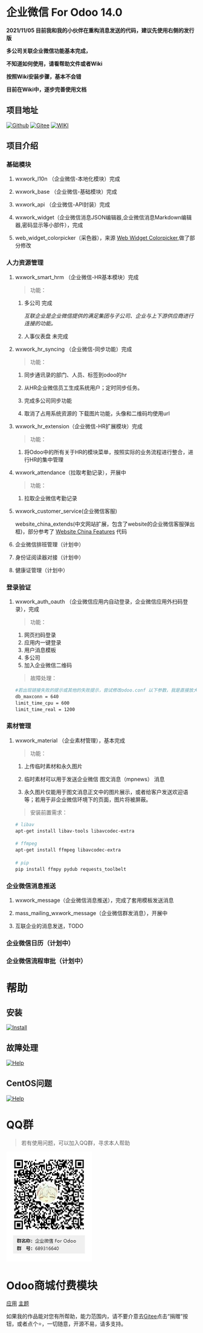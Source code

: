 # 企业微信 For Odoo 14.0

**2021/11/05 目前我和我的小伙伴在重构消息发送的代码，建议先使用右侧的发行版**

**多公司关联企业微信功能基本完成，**

**不知道如何使用，请看帮助文件或者Wiki**

**按照Wiki安装步骤，基本不会错**

**目前在Wiki中，逐步完善使用文档**


## 项目地址
[![Github](http://img.shields.io/badge/14.0-Github-4cb648.svg?style=flat&colorA=8F8F8F)](https://github.com/rainbow-studio-solution/wxwork)
[![Gitee](http://img.shields.io/badge/14.0-Gitee-875A7B.svg?style=flat&colorA=8F8F8F)](https://gitee.com/rainbowstudio/wxwork)
[![WIKI](http://img.shields.io/badge/14.0-WIKI-875A7B.svg?style=flat&colorA=8F8F8F)](https://gitee.com/rainbowstudio/wxwork/wikis/pages/preview?sort_id=3640278&doc_id=424732)

## 项目介绍

### 基础模块

1. wxwork_l10n （企业微信-本地化模块）完成

2. wxwork_base （企业微信-基础模块）完成

3. wxwork_api （企业微信-API封装）完成

4. wxwork_widget（企业微信消息JSON编辑器,企业微信消息Markdown编辑器,密码显示等小部件），完成

5. web_widget_colorpicker（采色器），来源 <a href="https://apps.odoo.com/apps/modules/14.0/web_widget_colorpicker/" target="_blank">Web Widget Colorpicker</a>,做了部分修改


### 人力资源管理

1. wxwork_smart_hrm （企业微信-HR基本模块）完成

   >功能：
      1. 多公司 完成

         *互联企业是企业微信提供的满足集团与子公司、企业与上下游供应商进行连接的功能。*

      2. 人事仪表盘 未完成

2. wxwork_hr_syncing （企业微信-同步功能）完成
   
   > 功能：

      1. 同步通讯录的部门、人员、标签到odoo的hr

      2. 从HR企业微信员工生成系统用户；定时同步任务。

      3. 完成多公司同步功能

      4. 取消了占用系统资源的 下载图片功能，头像和二维码均使用url
      
  
3. wxwork_hr_extension（企业微信-HR扩展模块）完成   

   > 功能：

      1. 将Odoo中的所有关于HR的模块菜单，按照实际的业务流程进行整合，进行HR的集中管理

4. wxwork_attendance（拉取考勤记录），开展中

   > 功能：

      1. 拉取企业微信考勤记录

5. wxwork_customer_service(企业微信客服)

   website_china_extends(中文网站扩展，包含了website的企业微信客服弹出框)，部分参考了 <a href="https://apps.odoo.com/apps/modules/14.0/website_china_features/" target="_blank">Website China Features</a> 代码

6. 企业微信排班管理（计划中）

7. 身份证阅读器对接（计划中）

8. 健康证管理（计划中）

### 登录验证

1. wxwork_auth_oauth （企业微信应用内自动登录，企业微信应用外扫码登录），完成

   > 功能：
      1. 网页扫码登录
      2. 应用内一键登录
      3. 用户消息模板
      4. 多公司
      5. 加入企业微信二维码
      
   > 故障处理：
   ```bash
   #若出现链接失败的提示或其他的失败提示，尝试修改odoo.conf 以下参数，我是直接放大10倍
   db_maxconn = 640
   limit_time_cpu = 600
   limit_time_real = 1200 
   ```

### 素材管理

1. wxwork_material （企业素材管理），基本完成

   > 功能：

      1. 上传临时素材和永久图片

      2. 临时素材可以用于发送企业微信 图文消息（mpnews） 消息

      3. 永久图片仅能用于图文消息正文中的图片展示，或者给客户发送欢迎语等；若用于非企业微信环境下的页面，图片将被屏蔽。

   > 安装前置需求：
   ```bash
   # libav
   apt-get install libav-tools libavcodec-extra

   # ffmpeg
   apt-get install ffmpeg libavcodec-extra

   # pip
   pip install ffmpy pydub requests_toolbelt
   ```

### 企业微信消息推送

1. wxwork_message（企业微信消息推送），完成了套用模板发送消息

2. mass_mailing_wxwork_message（企业微信群发消息），开展中

3. 互联企业的消息发送，TODO


### 企业微信日历（计划中）

### 企业微信流程审批（计划中）

# 帮助

## 安装

[![Install](http://img.shields.io/badge/14.0-安装-875A7B.svg?style=flat&colorA=8F8F8F)](doc/install/index.md)

## 故障处理

[![Help](http://img.shields.io/badge/14.0-帮助-4cb648.svg?style=flat&colorA=8F8F8F)](doc/help/index.md)

## CentOS问题

[![Help](http://img.shields.io/badge/14.0-CentOS-4cb648.svg?style=flat&colorA=8F8F8F)](doc/centos_index.md)



# QQ群

>若有使用问题，可以加入QQ群，寻求本人帮助

![QQ群](doc/img/QQ群二维码.png)

# Odoo商城付费模块

<a href="https://apps.odoo.com/apps/modules/browse?search=RStudio" target="_blank">应用</a>
<a href="https://apps.odoo.com/apps/themes/browse?search=RStudio" target="_blank">主题</a>


如果我的作品能对您有所帮助，能力范围内，请不要介意去<a href="https://gitee.com/rainbowstudio/wxwork">Gitee</a>点击“捐赠”按钮，或者点个⭐，一切随意，开源不易，请多支持。
